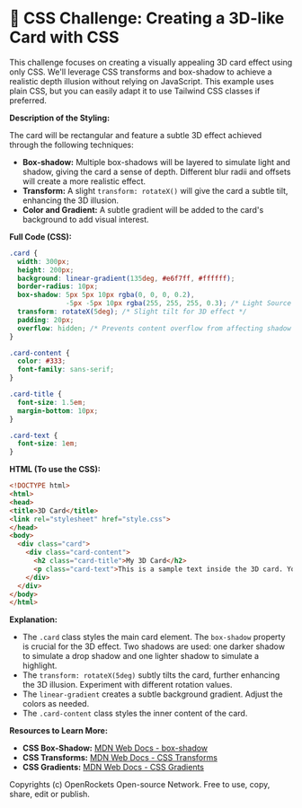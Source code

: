 # 🐞 CSS Challenge:  Creating a 3D-like Card with CSS


This challenge focuses on creating a visually appealing 3D card effect using only CSS.  We'll leverage CSS transforms and box-shadow to achieve a realistic depth illusion without relying on JavaScript.  This example uses plain CSS, but you can easily adapt it to use Tailwind CSS classes if preferred.

**Description of the Styling:**

The card will be rectangular and feature a subtle 3D effect achieved through the following techniques:

* **Box-shadow:** Multiple box-shadows will be layered to simulate light and shadow, giving the card a sense of depth.  Different blur radii and offsets will create a more realistic effect.
* **Transform:** A slight `transform: rotateX()` will give the card a subtle tilt, enhancing the 3D illusion.
* **Color and Gradient:** A subtle gradient will be added to the card's background to add visual interest.


**Full Code (CSS):**

```css
.card {
  width: 300px;
  height: 200px;
  background: linear-gradient(135deg, #e6f7ff, #ffffff);
  border-radius: 10px;
  box-shadow: 5px 5px 10px rgba(0, 0, 0, 0.2),
              -5px -5px 10px rgba(255, 255, 255, 0.3); /* Light Source */
  transform: rotateX(5deg); /* Slight tilt for 3D effect */
  padding: 20px;
  overflow: hidden; /* Prevents content overflow from affecting shadow */
}

.card-content {
  color: #333;
  font-family: sans-serif;
}

.card-title {
  font-size: 1.5em;
  margin-bottom: 10px;
}

.card-text {
  font-size: 1em;
}
```

**HTML (To use the CSS):**

```html
<!DOCTYPE html>
<html>
<head>
<title>3D Card</title>
<link rel="stylesheet" href="style.css">
</head>
<body>
  <div class="card">
    <div class="card-content">
      <h2 class="card-title">My 3D Card</h2>
      <p class="card-text">This is a sample text inside the 3D card. You can add more content here.</p>
    </div>
  </div>
</body>
</html>
```


**Explanation:**

* The `.card` class styles the main card element.  The `box-shadow` property is crucial for the 3D effect.  Two shadows are used: one darker shadow to simulate a drop shadow and one lighter shadow to simulate a highlight.
* The `transform: rotateX(5deg)` subtly tilts the card, further enhancing the 3D illusion.  Experiment with different rotation values.
* The `linear-gradient` creates a subtle background gradient.  Adjust the colors as needed.
* The `.card-content` class styles the inner content of the card.

**Resources to Learn More:**

* **CSS Box-Shadow:** [MDN Web Docs - box-shadow](https://developer.mozilla.org/en-US/docs/Web/CSS/box-shadow)
* **CSS Transforms:** [MDN Web Docs - CSS Transforms](https://developer.mozilla.org/en-US/docs/Web/CSS/transform)
* **CSS Gradients:** [MDN Web Docs - CSS Gradients](https://developer.mozilla.org/en-US/docs/Web/CSS/linear-gradient)


Copyrights (c) OpenRockets Open-source Network. Free to use, copy, share, edit or publish.

